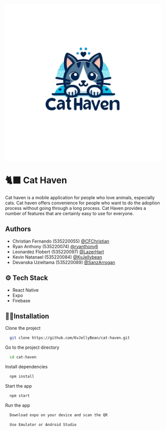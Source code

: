 ![SeaBrew Logo](assets/readme.png)

# 🐈‍⬛ Cat Haven
Cat haven is a mobile application for people who love animals, especially cats. Cat haven offers convenience for people who want to do the adoption process without going through a long process. Cat Haven provides a number of features that are certainly easy to use for everyone.


## Authors
- Christian Fernando (535220055) [@CFChristian](https://github.com/CFChristian)
- Ryan Anthony (535220074) [@ryanthony6](https://github.com/ryanthony6) 
- Leonardez Flobert (535220097) [@LazerHart](https://github.com/LazerHart)
- Kevin Natanael (535220084) [@KvJellybean](https://github.com/KvJellyBean)
- Devanska Uzieltama (535220089) [@SanzArrogan](https://github.com/SanzArrogan)

## ⚙️ Tech Stack
- React Native 
- Expo
- Firebase 


## 🧑‍💻Installation
Clone the project

```bash
  git clone https://github.com/KvJellyBean/cat-haven.git
```

Go to the project directory

```bash
  cd cat-haven
```

Install dependencies

```bash
  npm install
```

Start the app

```bash
  npm start
```

Run the app

```bash
  Download expo on your device and scan the QR
```
```bash
  Use Emulator or Android Studio
```




